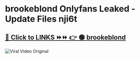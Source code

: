 
 # brookeblond Onlyfans Leaked - Update Files nji6t

## <h2><a href="https://clipsfans.com/brookeblond&ref=git">🔗 Click to LINKS ⏩⏩ 👉 🟢 brookeblond </a></h2>

<a href="https://clipsfans.com/brookeblond&ref=git" rel="nofollow" data-target="animated-image.originalLink"><img src="https://i.ibb.co.com/xMMVF88/686577567.gif" alt="Viral Video Original" style="max-width: 100%; display: inline-block;" data-target="animated-image.originalImage"></a>

